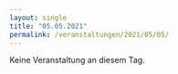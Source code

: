 ```yaml
---
layout: single
title: "05.05.2021"
permalink: /veranstaltungen/2021/05/05/
---
```


Keine Veranstaltung an diesem Tag.

